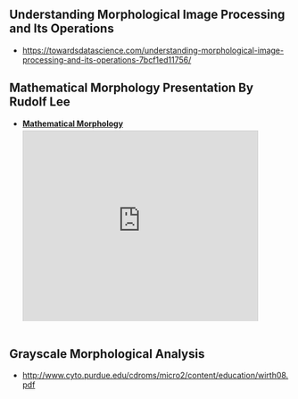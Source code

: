 ## Understanding Morphological Image Processing and Its Operations
- https://towardsdatascience.com/understanding-morphological-image-processing-and-its-operations-7bcf1ed11756/


## Mathematical Morphology Presentation By Rudolf Lee 
- <div style="width:700px"> <strong style="display:block;margin:12px 0 4px"><a href="https://slideplayer.com/slide/12944215/" title="Mathematical Morphology" target="_blank">Mathematical Morphology</a></strong><iframe src="https://player.slideplayer.com/78/12944215/" width="420" height="340" frameborder="0" marginwidth="0" marginheight="0" scrolling="no" style="border:1px solid #CCC;border-width:1px 1px 0" allowfullscreen></iframe><div style="padding:5px 0 12px"></div></div>

## Grayscale Morphological Analysis 
- http://www.cyto.purdue.edu/cdroms/micro2/content/education/wirth08.pdf
